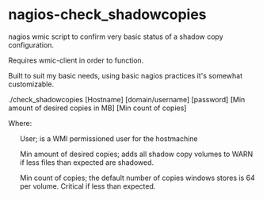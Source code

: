 # nagios-check_shadowcopies
nagios wmic script to confirm very basic status of a shadow copy configuration.

Requires wmic-client in order to function.

Built to suit my basic needs, using basic nagios practices it's somewhat customizable.

./check_shadowcopies [Hostname] [domain/username] [password] [Min amount of desired copies in MB] [Min count of copies]

Where:<br>
  <ul>User; is a WMI permissioned user for the hostmachine<br></ul>
  <ul>Min amount of desired copies; adds all shadow copy volumes to WARN if less files than expected are shadowed.<br></ul>
  <ul>Min count of copies; the default number of copies windows stores is 64 per volume.  Critical if less than expected.<br></ul>
